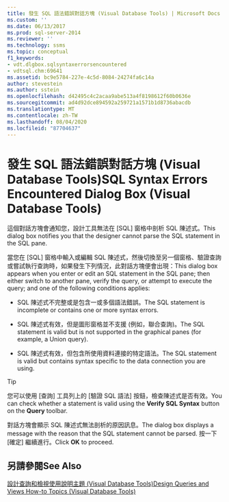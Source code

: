 ```yaml
---
title: 發生 SQL 語法錯誤對話方塊 (Visual Database Tools) | Microsoft Docs
ms.custom: ''
ms.date: 06/13/2017
ms.prod: sql-server-2014
ms.reviewer: ''
ms.technology: ssms
ms.topic: conceptual
f1_keywords:
- vdt.dlgbox.sqlsyntaxerrorsencountered
- vdtsql.chm:69641
ms.assetid: bc9e5784-227e-4c5d-8084-24274fa6c14a
author: stevestein
ms.author: sstein
ms.openlocfilehash: d42495c4c2acaa9abe513a4f8198612f60b0636e
ms.sourcegitcommit: ad4d92dce894592a259721a1571b1d8736abacdb
ms.translationtype: MT
ms.contentlocale: zh-TW
ms.lasthandoff: 08/04/2020
ms.locfileid: "87704637"
---
```

# <a name="sql-syntax-errors-encountered-dialog-box-visual-database-tools"></a><span data-ttu-id="f8cac-102">發生 SQL 語法錯誤對話方塊 (Visual Database Tools)</span><span class="sxs-lookup"><span data-stu-id="f8cac-102">SQL Syntax Errors Encountered Dialog Box (Visual Database Tools)</span></span>
  <span data-ttu-id="f8cac-103">這個對話方塊會通知您，設計工具無法在 [SQL] 窗格中剖析 SQL 陳述式。</span><span class="sxs-lookup"><span data-stu-id="f8cac-103">This dialog box notifies you that the designer cannot parse the SQL statement in the SQL pane.</span></span>  
  
 <span data-ttu-id="f8cac-104">當您在 [SQL] 窗格中輸入或編輯 SQL 陳述式，然後切換至另一個窗格、驗證查詢或嘗試執行查詢時，如果發生下列情況，此對話方塊便會出現：</span><span class="sxs-lookup"><span data-stu-id="f8cac-104">This dialog box appears when you enter or edit an SQL statement in the SQL pane; then either switch to another pane, verify the query, or attempt to execute the query; and one of the following conditions applies:</span></span>  
  
-   <span data-ttu-id="f8cac-105">SQL 陳述式不完整或是包含一或多個語法錯誤。</span><span class="sxs-lookup"><span data-stu-id="f8cac-105">The SQL statement is incomplete or contains one or more syntax errors.</span></span>  
  
-   <span data-ttu-id="f8cac-106">SQL 陳述式有效，但是圖形窗格並不支援 (例如，聯合查詢)。</span><span class="sxs-lookup"><span data-stu-id="f8cac-106">The SQL statement is valid but is not supported in the graphical panes (for example, a Union query).</span></span>  
  
-   <span data-ttu-id="f8cac-107">SQL 陳述式有效，但包含所使用資料連接的特定語法。</span><span class="sxs-lookup"><span data-stu-id="f8cac-107">The SQL statement is valid but contains syntax specific to the data connection you are using.</span></span>  
  
> [!TIP]  
>  <span data-ttu-id="f8cac-108">您可以使用 [查詢]  工具列上的 [驗證 SQL 語法]  按鈕，檢查陳述式是否有效。</span><span class="sxs-lookup"><span data-stu-id="f8cac-108">You can check whether a statement is valid using the **Verify SQL Syntax** button on the **Query** toolbar.</span></span>  
  
 <span data-ttu-id="f8cac-109">對話方塊會顯示 SQL 陳述式無法剖析的原因訊息。</span><span class="sxs-lookup"><span data-stu-id="f8cac-109">The dialog box displays a message with the reason that the SQL statement cannot be parsed.</span></span> <span data-ttu-id="f8cac-110">按一下 [確定]  繼續進行。</span><span class="sxs-lookup"><span data-stu-id="f8cac-110">Click **OK** to proceed.</span></span>  
  
## <a name="see-also"></a><span data-ttu-id="f8cac-111">另請參閱</span><span class="sxs-lookup"><span data-stu-id="f8cac-111">See Also</span></span>  
 [<span data-ttu-id="f8cac-112">設計查詢和檢視使用說明主題 &#40;Visual Database Tools&#41;</span><span class="sxs-lookup"><span data-stu-id="f8cac-112">Design Queries and Views How-to Topics &#40;Visual Database Tools&#41;</span></span>](visual-database-tools.md)  
  
  
